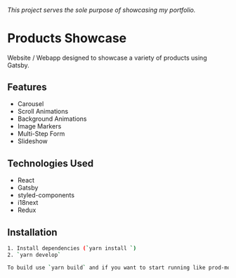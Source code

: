 ###### This project serves the sole purpose of showcasing my portfolio.

# Products Showcase

Website / Webapp designed to showcase a variety of products using Gatsby.

## Features

- Carousel
- Scroll Animations
- Background Animations
- Image Markers
- Multi-Step Form
- Slideshow

## Technologies Used

- React
- Gatsby
- styled-components
- i18next
- Redux

## Installation

```bash
1. Install dependencies (`yarn install `)
2. `yarn develop`

To build use `yarn build` and if you want to start running like prod-mode, use `yarn start`.
